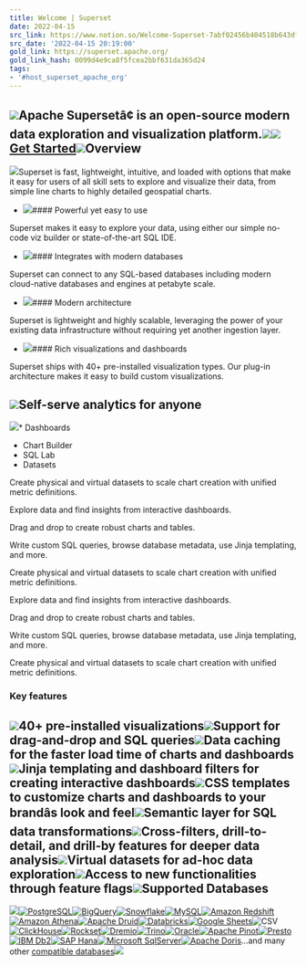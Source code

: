 ```yaml
---
title: Welcome | Superset
date: 2022-04-15
src_link: https://www.notion.so/Welcome-Superset-7abf02456b404518b643dfe87161e74d
src_date: '2022-04-15 20:19:00'
gold_link: https://superset.apache.org/
gold_link_hash: 0099d4e9ca8f5fcea2bbf631da365d24
tags:
- '#host_superset_apache_org'
---
```


![](/img/superset-mark-dark.svg)Apache Supersetâ¢ is an open-source modern data exploration and visualization platform.![](/img/community/line.png)![](/img/community/line.png)[Get Started](/docs/intro)![](/img/hero-screenshot.jpg)Overview
--------

![](/img/community/line.png)Superset is fast, lightweight, intuitive, and loaded with options that make it easy for users of all skill sets to explore and visualize their data, from simple line charts to highly detailed geospatial charts.

* ![](/img/features/powerful-yet-easy.jpg)#### Powerful yet easy to use

Superset makes it easy to explore your data, using either our simple no-code viz builder or state-of-the-art SQL IDE.
* ![](/img/features/modern-databases.jpg)#### Integrates with modern databases

Superset can connect to any SQL-based databases including modern cloud-native databases and engines at petabyte scale.
* ![](/img/features/modern-architecture.jpg)#### Modern architecture

Superset is lightweight and highly scalable, leveraging the power of your existing data infrastructure without requiring yet another ingestion layer.
* ![](/img/features/rich-visualizations.jpg)#### Rich visualizations and dashboards

Superset ships with 40+ pre-installed visualization types. Our plug-in architecture makes it easy to build custom visualizations.

![](/img/community/blur.png)Self-serve analytics for anyone
-------------------------------

![](/img/community/line.png)* Dashboards
* Chart Builder
* SQL Lab
* Datasets

Create physical and virtual datasets to scale chart creation with unified metric definitions.

Explore data and find insights from interactive dashboards.

Drag and drop to create robust charts and tables.

Write custom SQL queries, browse database metadata, use Jinja templating, and more.

Create physical and virtual datasets to scale chart creation with unified metric definitions.

Explore data and find insights from interactive dashboards.

Drag and drop to create robust charts and tables.

Write custom SQL queries, browse database metadata, use Jinja templating, and more.

Create physical and virtual datasets to scale chart creation with unified metric definitions.

### Key features

![](/img/check-icon.svg)**40+ pre-installed visualizations**![](/img/check-icon.svg)Support for **drag-and-drop** and **SQL queries**![](/img/check-icon.svg)**Data caching** for the faster load time of charts and dashboards![](/img/check-icon.svg)**Jinja templating and dashboard filters** for creating interactive dashboards![](/img/check-icon.svg)**CSS templates** to customize charts and dashboards to your brandâs look and feel![](/img/check-icon.svg)**Semantic layer** for SQL data transformations![](/img/check-icon.svg)**Cross-filters, drill-to-detail, and drill-by** features for deeper data analysis![](/img/check-icon.svg)**Virtual datasets** for ad-hoc data exploration![](/img/check-icon.svg)Access to new functionalities through **feature flags**![](/img/community/blur.png)Supported Databases
-------------------

![](/img/community/line.png)[![](/img/databases/postgresql.svg "PostgreSQL")](https://www.postgresql.org/)[![](/img/databases/google-big-query.svg "BigQuery")](https://cloud.google.com/bigquery/)[![](/img/databases/snowflake.svg "Snowflake")](https://www.snowflake.com/)[![](/img/databases/mysql.jpg "MySQL")](https://www.mysql.com/)[![](/img/databases/amazon-redshift.jpg "Amazon Redshift")](https://aws.amazon.com/redshift/)[![](/img/databases/amazon-athena.jpg "Amazon Athena")](https://aws.amazon.com/pt/athena/)[![](/img/databases/druid.png "Apache Druid")](http://druid.io/)[![](/img/databases/databricks.png "Databricks")](https://www.databricks.com)[![](/img/databases/google-sheets.svg "Google Sheets")](https://www.google.com/sheets/about/)![](/img/databases/csv.svg "CSV")[![](/img/databases/clickhouse.png "ClickHouse")](https://clickhouse.tech/)[![](/img/databases/rockset.png "Rockset")](https://rockset.com/)[![](/img/databases/dremio.png "Dremio")](https://dremio.com/)[![](/img/databases/trino2.jpg "Trino")](https://trino.io/)[![](/img/databases/oraclelogo.png "Oracle")](https://www.oracle.com/database/)[![](/img/databases/apache-pinot.svg "Apache Pinot")](https://pinot.apache.org/)[![](/img/databases/presto-og.png "Presto")](https://prestodb.io/)[![](/img/databases/ibmdb2.png "IBM Db2")](https://www.ibm.com/analytics/db2)[![](/img/databases/sap-hana.jpg "SAP Hana")](https://www.sap.com/products/technology-platform/hana.html)[![](/img/databases/msql.png "Microsoft SqlServer")](https://www.microsoft.com/en-us/sql-server)[![](/img/databases/doris.png "Apache Doris")](https://doris.apache.org/)...and many other [compatible databases](/docs/configuration/databases#installing-database-drivers)![](/img/community/blur.png)